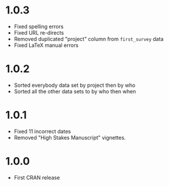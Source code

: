 # 1.0.3

* Fixed spelling errors
* Fixed URL re-directs
* Removed duplicated "project" column from `first_survey` data
* Fixed LaTeX manual errors

# 1.0.2

* Sorted everybody data set by project then by who
* Sorted all the other data sets to by who then when

# 1.0.1

* Fixed 11 incorrect dates
* Removed "High Stakes Manuscript" vignettes. 

# 1.0.0

* First CRAN release 
